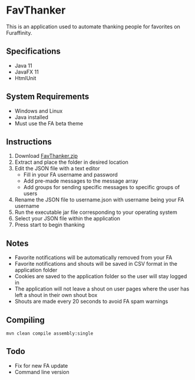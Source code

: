 # FavThanker

This is an application used to automate thanking people for favorites on Furaffinity.

## Specifications

- Java 11
- JavaFX 11
- HtmlUnit

## System Requirements

- Windows and Linux
- Java installed
- Must use the FA beta theme

## Instructions

1. Download [FavThanker.zip](https://github.com/Seledrex/FavThanker/raw/master/FavThanker.zip)
2. Extract and place the folder in desired location
3. Edit the JSON file with a text editor
    - Fill in your FA username and password
    - Add pre-made messages to the message array
    - Add groups for sending specific messages to specific groups of users
4. Rename the JSON file to username.json with username being your FA username
5. Run the executable jar file corresponding to your operating system
5. Select your JSON file within the application
6. Press start to begin thanking

## Notes

- Favorite notifications will be automatically removed from your FA
- Favorite notifications and shouts will be saved in CSV format in the application folder
- Cookies are saved to the application folder so the user will stay logged in
- The application will not leave a shout on user pages where the user has left a shout in their own shout box
- Shouts are made every 20 seconds to avoid FA spam warnings

## Compiling

`mvn clean compile assembly:single`

## Todo
- Fix for new FA update
- Command line version
    
   

